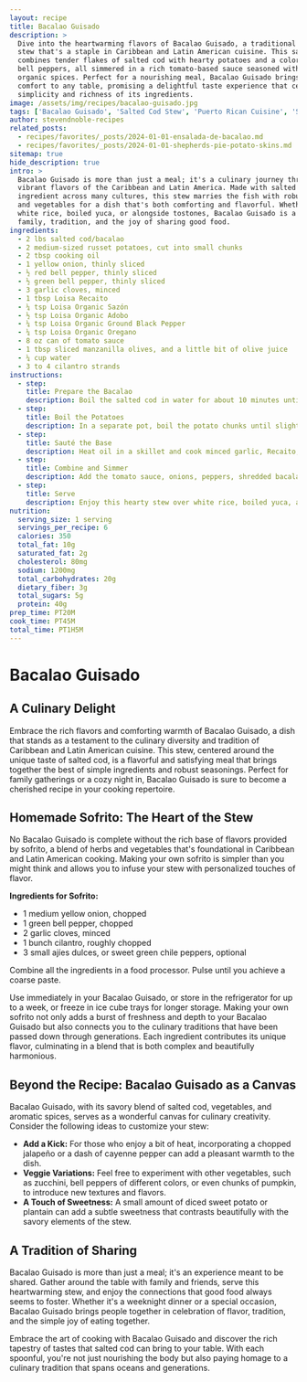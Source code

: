 ```yaml
---
layout: recipe
title: Bacalao Guisado
description: >
  Dive into the heartwarming flavors of Bacalao Guisado, a traditional salted cod
  stew that's a staple in Caribbean and Latin American cuisine. This savory dish
  combines tender flakes of salted cod with hearty potatoes and a colorful mix of
  bell peppers, all simmered in a rich tomato-based sauce seasoned with Loisa's
  organic spices. Perfect for a nourishing meal, Bacalao Guisado brings warmth and
  comfort to any table, promising a delightful taste experience that celebrates the
  simplicity and richness of its ingredients.
image: /assets/img/recipes/bacalao-guisado.jpg
tags: ['Bacalao Guisado', 'Salted Cod Stew', 'Puerto Rican Cuisine', 'Sofrito', 'Dinner']
author: stevendnoble-recipes
related_posts:
  - recipes/favorites/_posts/2024-01-01-ensalada-de-bacalao.md
  - recipes/favorites/_posts/2024-01-01-shepherds-pie-potato-skins.md
sitemap: true
hide_description: true
intro: >
  Bacalao Guisado is more than just a meal; it's a culinary journey through the
  vibrant flavors of the Caribbean and Latin America. Made with salted cod, a beloved
  ingredient across many cultures, this stew marries the fish with robust seasonings
  and vegetables for a dish that's both comforting and flavorful. Whether served over
  white rice, boiled yuca, or alongside tostones, Bacalao Guisado is a celebration of
  family, tradition, and the joy of sharing good food.
ingredients:
  - 2 lbs salted cod/bacalao
  - 2 medium-sized russet potatoes, cut into small chunks
  - 2 tbsp cooking oil
  - 1 yellow onion, thinly sliced
  - ½ red bell pepper, thinly sliced
  - ½ green bell pepper, thinly sliced
  - 3 garlic cloves, minced
  - 1 tbsp Loisa Recaito
  - ¼ tsp Loisa Organic Sazón
  - ½ tsp Loisa Organic Adobo
  - ¼ tsp Loisa Organic Ground Black Pepper
  - ¼ tsp Loisa Organic Oregano
  - 8 oz can of tomato sauce
  - 1 tbsp sliced manzanilla olives, and a little bit of olive juice
  - ¼ cup water
  - 3 to 4 cilantro strands
instructions:
  - step:
    title: Prepare the Bacalao
    description: Boil the salted cod in water for about 10 minutes until tender enough to shred. Rinse under cold water, then shred with forks and rinse again to adjust saltiness.
  - step:
    title: Boil the Potatoes
    description: In a separate pot, boil the potato chunks until slightly tender. Drain and set aside.
  - step:
    title: Sauté the Base
    description: Heat oil in a skillet and cook minced garlic, Recaito, Sazón, Adobo, black pepper, and oregano for about a minute.
  - step:
    title: Combine and Simmer
    description: Add the tomato sauce, onions, peppers, shredded bacalao, olives, and olive juice. Mix in the potatoes, water, and cilantro, bringing to a slight boil before lowering to a simmer for 10-12 minutes until vegetables are tender.
  - step:
    title: Serve
    description: Enjoy this hearty stew over white rice, boiled yuca, and tostones, garnished with fresh avocado slices for a complete meal.
nutrition:
  serving_size: 1 serving
  servings_per_recipe: 6
  calories: 350
  total_fat: 10g
  saturated_fat: 2g
  cholesterol: 80mg
  sodium: 1200mg
  total_carbohydrates: 20g
  dietary_fiber: 3g
  total_sugars: 5g
  protein: 40g
prep_time: PT20M
cook_time: PT45M
total_time: PT1H5M
---
```


# Bacalao Guisado

## A Culinary Delight

Embrace the rich flavors and comforting warmth of Bacalao Guisado, a dish that stands as a testament to the culinary diversity and tradition of Caribbean and Latin American cuisine. This stew, centered around the unique taste of salted cod, is a flavorful and satisfying meal that brings together the best of simple ingredients and robust seasonings. Perfect for family gatherings or a cozy night in, Bacalao Guisado is sure to become a cherished recipe in your cooking repertoire.

## Homemade Sofrito: The Heart of the Stew

No Bacalao Guisado is complete without the rich base of flavors provided by sofrito, a blend of herbs and vegetables that's foundational in Caribbean and Latin American cooking. Making your own sofrito is simpler than you might think and allows you to infuse your stew with personalized touches of flavor.

**Ingredients for Sofrito:**

* 1 medium yellow onion, chopped
* 1 green bell pepper, chopped
* 2 garlic cloves, minced
* 1 bunch cilantro, roughly chopped
* 3 small ajíes dulces, or sweet green chile peppers, optional

Combine all the ingredients in a food processor. Pulse until you achieve a coarse paste.

Use immediately in your Bacalao Guisado, or store in the refrigerator for up to a week, or freeze in ice cube trays for longer storage. Making your own sofrito not only adds a burst of freshness and depth to your Bacalao Guisado but also connects you to the culinary traditions that have been passed down through generations. Each ingredient contributes its unique flavor, culminating in a blend that is both complex and beautifully harmonious.

## Beyond the Recipe: Bacalao Guisado as a Canvas

Bacalao Guisado, with its savory blend of salted cod, vegetables, and aromatic spices, serves as a wonderful canvas for culinary creativity. Consider the following ideas to customize your stew:

* **Add a Kick:** For those who enjoy a bit of heat, incorporating a chopped jalapeño or a dash of cayenne pepper can add a pleasant warmth to the dish.
* **Veggie Variations:** Feel free to experiment with other vegetables, such as zucchini, bell peppers of different colors, or even chunks of pumpkin, to introduce new textures and flavors.
* **A Touch of Sweetness:** A small amount of diced sweet potato or plantain can add a subtle sweetness that contrasts beautifully with the savory elements of the stew.

## A Tradition of Sharing

Bacalao Guisado is more than just a meal; it's an experience meant to be shared. Gather around the table with family and friends, serve this heartwarming stew, and enjoy the connections that good food always seems to foster. Whether it's a weeknight dinner or a special occasion, Bacalao Guisado brings people together in celebration of flavor, tradition, and the simple joy of eating together.

Embrace the art of cooking with Bacalao Guisado and discover the rich tapestry of tastes that salted cod can bring to your table. With each spoonful, you're not just nourishing the body but also paying homage to a culinary tradition that spans oceans and generations.